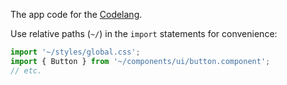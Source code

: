The app code for the [Codelang](https://github.com/slapxxi/codelang).

Use relative paths (`~/`) in the `import` statements for convenience:

```ts
import '~/styles/global.css';
import { Button } from '~/components/ui/button.component';
// etc.
```
